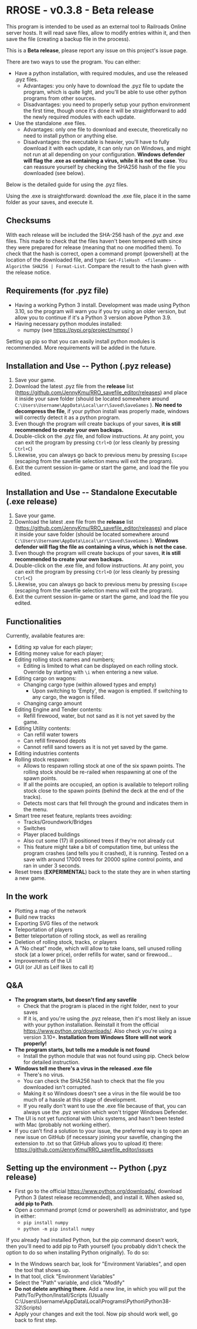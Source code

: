 ﻿# RROSE - v0.3.8 - Beta release

This program is intended to be used as an external tool to Railroads Online server hosts. It will read save files, allow to modify entries within it, and then save the file (creating a backup file in the process).

This is a **Beta release**, please report any issue on this project's issue page.

There are two ways to use the program. You can either:
* Have a python installation, with required modules, and use the released .pyz files.
  * Advantages: you only have to download the .pyz file to update the program, which is quite light, and you'll be able to use other python programs from other sources.
  * Disadvantages: you need to properly setup your python environment the first time, though once it's done it will be straightforward to add the newly required modules with each update.
* Use the standalone .exe files.
  * Advantages: only one file to download and execute, theoretically no need to install python or anything else.
  * Disadvantages: the executable is heavier, you'll have to fully download it with each update, it can only run on Windows, and might not run at all depending on your configuration. **Windows defender will flag the .exe as containing a virus, while it is not the case**. You can reassure yourself by checking the SHA256 hash of the file you downloaded (see below).

Below is the detailed guide for using the .pyz files.

Using the .exe is straightforward: download the .exe file, place it in the same folder as your saves, and execute it.

## Checksums

With each release will be included the SHA-256 hash of the .pyz and .exe files. This made to check that the files haven't been tempered with since they were prepared for release (meaning that no one modified them). To check that the hash is correct, open a command prompt (powershell) at the location of the downloaded file, and type: ``Get-FileHash  <filename> -Algorithm SHA256 | Format-List``. Compare the result to the hash given with the release notice.

## Requirements (for .pyz file)

* Having a working Python 3 install. Development was made using Python 3.10, so the program will warn you if you try using an older version, but allow you to continue if it's a Python 3 version above Python 3.9.
* Having necessary python modules installed:
  * numpy (see https://pypi.org/project/numpy/ )

Setting up pip so that you can easily install python modules is recommended. More requirements will be added in the future.

## Installation and Use -- Python (.pyz release)

1. Save your game.
2. Download the latest .pyz file from the **release** list (https://github.com/JennyKmu/RRO_savefile_editor/releases) and place it inside your save folder (should be located somewhere around ``C:\Users\Username\AppData\Local\arr\Saved\SaveGames`` ). **No need to decompress the file**, if your python install was properly made, windows will correctly detect it as a python program.
3. Even though the program will create backups of your saves, **it is still recommended to create your own backups.**
4. Double-click on the .pyz file, and follow instructions. At any point, you can exit the program by pressing ``Ctrl+D`` (or less cleanly by pressing ``Ctrl+C``)
5. Likewise, you can always go back to previous menu by pressing ``Escape`` (escaping from the savefile selection menu will exit the program).
6. Exit the current session in-game or start the game, and load the file you edited.

## Installation and Use -- Standalone Executable (.exe release)

1. Save your game.
2. Download the latest .exe file from the **release** list (https://github.com/JennyKmu/RRO_savefile_editor/releases) and place it inside your save folder (should be located somewhere around ``C:\Users\Username\AppData\Local\arr\Saved\SaveGames`` ). **Windows defender will flag the file as containing a virus, which is not the case.**
3. Even though the program will create backups of your saves, **it is still recommended to create your own backups.**
4. Double-click on the .exe file, and follow instructions. At any point, you can exit the program by pressing ``Ctrl+D`` (or less cleanly by pressing ``Ctrl+C``)
5. Likewise, you can always go back to previous menu by pressing ``Escape`` (escaping from the savefile selection menu will exit the program).
6. Exit the current session in-game or start the game, and load the file you edited.

## Functionalities

Currently, available features are:
* Editing xp value for each player;
* Editing money value for each player;
* Editing rolling stock names and numbers;
  * Editing is limited to what can be displayed on each rolling stock. Override by starting with  `\i` when entering a new value.
* Editing cargo on wagons:
  * Changing cargo type (within allowed types and empty)
    * Upon switching to 'Empty', the wagon is emptied. If switching to any cargo, the wagon is filled.
  * Changing cargo amount
* Editing Engine and Tender contents:
  * Refill firewood, water, but not sand as it is not yet saved by the game.
* Editing Utility contents:
  * Can refill water towers
  * Can refill firewood depots
  * Cannot refill sand towers as it is not yet saved by the game.
* Editing industries contents
* Rolling stock respawn:
  * Allows to respawn rolling stock at one of the six spawn points. The rolling stock should be re-railed when respawning at one of the spawn points.
  * If all the points are occupied, an option is available to teleport rolling stock close to the spawn points (behind the deck at the end of the tracks).
  * Detects most cars that fell through the ground and indicates them in the menu.
* Smart tree reset feature, replants trees avoiding:
  * Tracks/Groundwork/Bridges
  * Switches
  * Player placed buildings
  * Also cut some (17) ill positioned trees if they're not already cut
  * This feature might take a bit of computation time, but unless the program crashes (and tells you it crashed), it is running. Tested on a save with around 17000 trees for 20000 spline control points, and ran in under 3 seconds.
* Reset trees (**EXPERIMENTAL**) back to the state they are in when starting a new game.

## In the work

* Plotting a map of the network
* Build new tracks
* Exporting SVG files of the network
* Teleportation of players
* Better teleportation of rolling stock, as well as rerailing
* Deletion of rolling stock, tracks, or players
* A "No cheat" mode, which will allow to take loans, sell unused rolling stock (at a lower price), order refills for water, sand or firewood...
* Improvements of the UI
* GUI (or JUI as Leif likes to call it)

## Q&A

* **The program starts, but doesn't find any savefile**
  * Check that the program is placed in the right folder, next to your saves
  * If it is, and you're using the .pyz release, then it's most likely an issue with your python installation. Reinstall it from the official https://www.python.org/downloads/. Also check you're using a version 3.10+. **Installation from Windows Store will not work properly!**
* **The program starts, but tells me a module is not found**
  * Install the python module that was not found using pip. Check below for detailed instruction.
* **Windows tell me there's a virus in the released .exe file**
  * There's no virus.
  * You can check the SHA256 hash to check that the file you downloaded isn't corrupted.
  * Making it so Windows doesn't see a virus in the file would be too much of a hassle at this stage of development.
  * If you really don't want to use the .exe file because of that, you can always use the .pyz version which won't trigger Windows Defender.
* The UI is not yet functional with Unix systems, and hasn't been tested with Mac (probably not working either).
* If you can't find a solution to your issue, the preferred way is to open an new issue on GitHub (if necessary joining your savefile, changing the extension to .txt so that GitHub allows you to upload it) there: https://github.com/JennyKmu/RRO_savefile_editor/issues

## Setting up the environment -- Python (.pyz release)

* First go to the official https://www.python.org/downloads/, download Python 3 (latest release recommended), and install it. When asked so, **add pip to Path**.
* Open a command prompt (cmd or powershell) as administrator, and type in either:
  * ``pip install numpy``
  * ``python -m pip install numpy``

If you already had installed Python, but the pip command doesn't work, then you'll need to add pip to Path yourself (you probably didn't check the option to do so when installing Python originally). To do so:
* In the Windows search bar, look for "Environment Variables", and open the tool that shows up.
* In that tool, click "Environment Variables"
* Select the "Path" variable, and click "Modify"
* **Do not delete anything there**. Add a new line, in which you will put the Path/To/Python/Install/Scripts (Usually C:\\Users\\Username\\AppData\\Local\\Programs\\Python\\Python38-32\\Scripts)
* Apply your changes and exit the tool. Now pip should work well, go back to first step.
